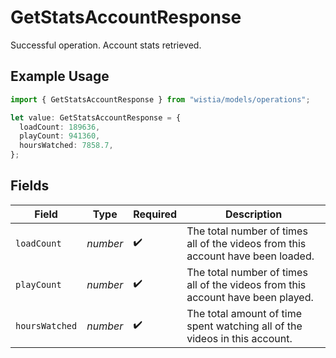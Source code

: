 # GetStatsAccountResponse

Successful operation. Account stats retrieved.

## Example Usage

```typescript
import { GetStatsAccountResponse } from "wistia/models/operations";

let value: GetStatsAccountResponse = {
  loadCount: 189636,
  playCount: 941360,
  hoursWatched: 7858.7,
};
```

## Fields

| Field                                                                           | Type                                                                            | Required                                                                        | Description                                                                     |
| ------------------------------------------------------------------------------- | ------------------------------------------------------------------------------- | ------------------------------------------------------------------------------- | ------------------------------------------------------------------------------- |
| `loadCount`                                                                     | *number*                                                                        | :heavy_check_mark:                                                              | The total number of times all of the videos from this account have been loaded. |
| `playCount`                                                                     | *number*                                                                        | :heavy_check_mark:                                                              | The total number of times all of the videos from this account have been played. |
| `hoursWatched`                                                                  | *number*                                                                        | :heavy_check_mark:                                                              | The total amount of time spent watching all of the videos in this account.      |